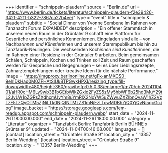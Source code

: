 +++
identifier = "schnippeln-plaudern"
source = "Berlin.de"
url = "https://www.berlin.de/tickets/literatur/schnippeln-plaudern-f2e39426-342f-4211-b322-7867ca27b4ee/"
type = "event"
title = "schnippeln & plaudern"
subtitle = "Social Dinner von Yvonne Sembene Im Rahmen von Tanznacht Forum EXPANDED"
description = "Ein offener Stammtisch in unserem neuen Raum in der Grüntaler 9 schafft eine Plattform für Gespräche und persönliches Kennenlernen. Eingeladen sind alle – von Nachbar*innen und Künstler*innen und unserem Stammpublikum bis hin zu Tanzfabrik-Neulingen. Die wechselnden Köch*innen sind Künstler*innen, die im Rahmen einer Residenz in der Grüntaler 9 arbeiten. Beim gemeinsamen Schälen, Schnippeln, Kochen und Trinken soll Zeit und Raum geschaffen werden für Gespräche und Begegnungen – sei es über Lieblingsrezepte, Zahnarztempfehlungen oder kreative Ideen für die nächste Performance."
image = "https://imgproxy.berlinonline.net/gFk-anMXCS0-9ehIDkHad0M0ZFHAtSlUkBTPGwkHPXI/resizing_type:fill-down/width:480/height:360/gravity:fp:0.5:0.38/enlarge:1/q:70/cb:2024110401/aHR0cHM6Ly9wb3B1bGEtbWlkZGxld2FyZS5zMy5hbWF6b25hd3MuY29tL2JvLW1pZGRsZXdhcmUvYm8uYmRlX2NoYW5uZWwuZXZlbnQvaW1hZ2VzLzE5LzQyOTM5ZjNiLTk0NjQtNTMzZS1mNjEzLTcwMDBhZjQ0YjQyNi5qcGc.jpg"
image_bucket = "https://storage.googleapis.com/fem-readup.appspot.com/schnippeln-plaudern.webp"
start_date = "2024-11-26T18:00:00.000"
end_date = "2024-11-26T18:00:00.000"
category = "Literatur"
organizer = "Tanzfabrik Berlin: Tanzfabrik Berlin BÜHNE x Grüntaler 9"
updated = "2024-11-04T00:46:08.000"
languages = []
[contact]
location_street = "Grüntaler Straße 9"
location_city = " 13357 Berlin-Wedding"
[location]
location_street = "Grüntaler Straße 9"
location_city = " 13357 Berlin-Wedding"
+++